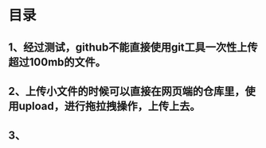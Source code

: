 # 目录

## 1、经过测试，github不能直接使用git工具一次性上传超过100mb的文件。

## 2、上传小文件的时候可以直接在网页端的仓库里，使用upload，进行拖拉拽操作，上传上去。

## 3、